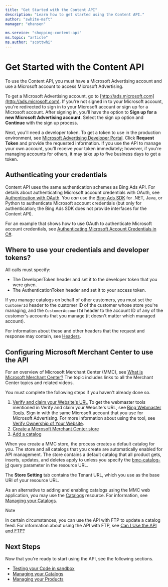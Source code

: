 ```yaml
---
title: "Get Started with the Content API"
description: "Learn how to get started using the Content API."
author: "swhite-msft"
manager: "ehansen"

ms.service: "shopping-content-api"
ms.topic: "article"
ms.author: "scottwhi"
---
```


# Get Started with the Content API

<a name="credentials"/>
To use the Content API, you must have a Microsoft Advertising account and use a Microsoft account to access Microsoft Advertising. 

To get a Microsoft Advertising account, go to [http://ads.microsoft.com](http://ads.microsoft.com). If you're not signed in to your Microsoft account, you're redirected to sign in to your Microsoft account or sign up for a Microsoft account. After signing in, you'll have the option to **Sign up for a new Microsoft Advertising account**. Select the sign up option and **Continue** with the sign up process.

Next, you'll need a developer token. To get a token to use in the production environment, see [Microsoft Advertising Developer Portal](https://developers.ads.microsoft.com/account). Click **Request Token** and provide the requested information. If you use the API to manage your own account, you'll receive your token immediately; however, if you're managing accounts for others, it may take up to five business days to get a token.

## <a name="authentication"/> Authenticating your credentials

Content API uses the same authentication schemes as Bing Ads API. For details about authenticating Microsoft account credentials with OAuth, see [Authentication with OAuth](/advertising/guides/authentication-oauth). You *can* use the [Bing Ads SDK](/advertising/guides/client-libraries) for .NET, Java, or Python to authenticate Microsoft account credentials (but only for authentication; the Bing Ads SDK does not provide interfaces for the Content API).

For an example that shows how to use OAuth to authenticate Microsoft account credentials, see [Authenticating Microsoft Account Credentials in C#](../shopping-content/code-example-authentication-oauth.md).

## Where to use your credentials and developer tokens?

All calls must specify:

- The DeveloperToken header and set it to the developer token that you were given.
- The AuthenticationToken header and set it to your access token.

If you manage catalogs on behalf of other customers, you must set the `CustomerId` header to the customer ID of the customer whose store you're managing, and the `CustomerAccountId` header to the account ID of any of the customer's accounts that you manage (it doesn't matter which managed account). 

For information about these and other headers that the request and response may contain, see [Headers](../shopping-content/products-resource.md#headers). 

## <a name="configurebmc"/> Configuring Microsoft Merchant Center to use the API

For an overview of Microsoft Merchant Center (MMC), see [What is Microsoft Merchant Center?](http://help.ads.microsoft.com/#apex/3/en/51083/1) The topic includes links to all the Merchant Center topics and related videos.

You must complete the following steps if you haven't already done so.

1. [Verify and claim your Website's URL](http://help.ads.microsoft.com/#apex/3/en/50888/1)
  To get the webmaster tools mentioned in Verify and claim your Website's URL, see [Bing Webmaster Tools](http://www.bing.com/toolbox/webmaster). Sign in with the same Microsoft account that you use for Microsoft Advertising. For more information about using the tool, see [Verify Ownership of Your Website](http://www.bing.com/webmaster/help/how-to-verify-ownership-of-your-site-afcfefc6). 
2. [Create a Microsoft Merchant Center store](http://help.ads.microsoft.com/#apex/3/en/51085/1)
3. [Add a catalog](http://help.ads.microsoft.com/#apex/3/en/51105/1)

When you create a MMC store, the process creates a default catalog for you. The store and all catalogs that you create are automatically enabled for API management. The store contains a default catalog that all product gets, inserts, updates, and deletes apply to unless you specify the [bmc-catalog-id](../shopping-content/products-resource.md#bmccatalogid) query parameter in the resource URL. 

The **Store Setting** tab contains the Tenant URL, which you use as the base URI of your resource URL.

As an alternative to adding and enabling catalogs using the MMC web application, you may use the [Catalogs](../shopping-content/catalogs-resource.md) resource. For information, see [Managing your Catalogs](../shopping-content/manage-catalogs.md).

> [!NOTE] 
> In certain circumstances, you can use the API with FTP to update a catalog feed. For information about using the API with FTP, see [Can I Use the API and FTP?](../shopping-content/can-use-api-ftp.md) 


## Next Steps
Now that you're ready to start using the API, see the following sections.

- [Testing your Code in sandbox](../shopping-content/test-code-sandbox.md)
- [Managing your Catalogs](../shopping-content/manage-catalogs.md)
- [Managing your Products](../shopping-content/manage-products.md) 
